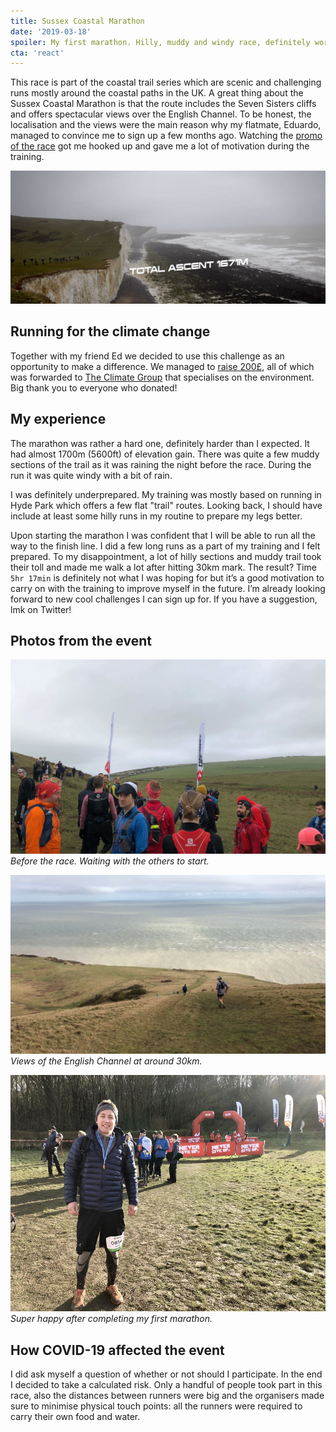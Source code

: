 ```yaml
---
title: Sussex Coastal Marathon
date: '2019-03-18'
spoiler: My first marathon. Hilly, muddy and windy race, definitely worth the views. 
cta: 'react'
---
```


This race is part of the coastal trail series which are scenic and challenging runs mostly around the coastal paths in the UK. A great thing about the Sussex Coastal Marathon is that the route includes the Seven Sisters cliffs and offers spectacular views over the English Channel. To be honest, the localisation and the views were the main reason why my flatmate, Eduardo, managed to convince me to sign up a few months ago. Watching the [promo of the race](https://www.facebook.com/CoastalTrailSeries/videos/1666969293317932/) got me hooked up and gave me a lot of motivation during the training.

![Marathon promo.](./marathon_promo.jpg)

## Running for the climate change

Together with my friend Ed we decided to use this challenge as an opportunity to make a difference. We managed to [raise 200£](https://www.gofundme.com/f/vmckwn?fbclid=IwAR1oINcBdvMpJPXSPR-yUCHl_uF5SwTqSKNo0BozHojsjUXsU6LDbOzjBZU), all of which was forwarded to [The Climate Group](https://www.theclimategroup.org/) that specialises on the environment. Big thank you to everyone who donated!

## My experience

The marathon was rather a hard one, definitely harder than I expected. It had almost 1700m (5600ft) of elevation gain. There was quite a few muddy sections of the trail as it was raining the night before the race. During the run it was quite windy with a bit of rain.

I was definitely underprepared. My training was mostly based on running in Hyde Park which offers a few flat "trail" routes. Looking back, I should have include at least some hilly runs in my routine to prepare my legs better.

Upon starting the marathon I was confident that I will be able to run all the way to the finish line. I did a few long runs as a part of my training and I felt prepared. To my disappointment, a lot of hilly sections and muddy trail took their toll and made me walk a lot after hitting 30km mark. The result? Time `5hr 17min` is definitely not what I was hoping for but it’s a good motivation to carry on with the training to improve myself in the future. I’m already looking forward to new cool challenges I can sign up for. If you have a suggestion, lmk on Twitter!

## Photos from the event

![Before the race. Waiting with the others to start.](./before_the_race.jpg)
*Before the race. Waiting with the others to start.*

![Views en route.](./route_views.jpg)
*Views of the English Channel at around 30km.*

![Me happy after completing the race](./after_race.jpg)
*Super happy after completing my first marathon.*

## How COVID-19 affected the event

I did ask myself a question of whether or not should I participate. In the end I decided to take a calculated risk. Only a handful of people took part in this race, also the distances between runners were big and the organisers made sure to minimise physical touch points: all the runners were required to carry their own food and water.
